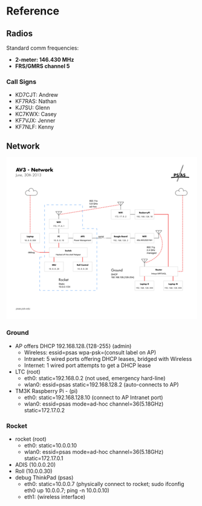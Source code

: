 # Reference

## Radios

Standard comm frequencies:

 - **2-meter: 146.430 MHz**
 - **FRS/GMRS channel 5**

### Call Signs

 - KD7CJT: Andrew
 - KF7RAS: Nathan
 - KJ7SU: Glenn
 - KC7KWX: Casey
 - KF7VJX: Jenner
 - KF7NLF: Kenny

## Network

![Network Diagram](diagrams/LV2_3_Network.png)

### Ground

 - AP offers DHCP 192.168.128.{128-255} (admin)
   - Wireless: essid=psas wpa-psk=(consult label on AP)
   - Intranet: 5 wired ports offering DHCP leases, bridged with Wireless
   - Internet: 1 wired port attempts to get a DHCP lease
 - LTC (root)
   - eth0: static=192.168.0.2 (not used, emergency hard-line)
   - wlan0: essid=psas static=192.168.128.2 (auto-connects to AP)
 - TM3K Raspberry Pi - (pi)
   - eth0: static=192.168.128.10 (connect to AP Intranet port)
   - wlan0: essid=psas mode=ad-hoc channel=36(5.18GHz) static=172.17.0.2

### Rocket

 - rocket (root)
   - eth0: static=10.0.0.10
   - wlan0: essid=psas mode=ad-hoc channel=36(5.18GHz) static=172.17.0.1
 - ADIS (10.0.0.20)
 - Roll (10.0.0.30)
 - debug ThinkPad (psas)
   - eth0: static=10.0.0.7 (physically connect to rocket; sudo ifconfig eth0 up 10.0.0.7; ping -n 10.0.0.10)
   - eth1: (wireless interface)
